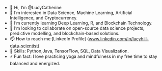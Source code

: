 - 👋 Hi, I’m @LucyCatherine
- 👀 I’m interested in Data Science, Machine Learning, Artificial Intelligence, and Cryptocurrency.
- 🌱 I’m currently learning Deep Learning, R, and Blockchain Technology.
- 💞️ I’m looking to collaborate on open-source data science projects, predictive modelling, and blockchain-based solutions.
- 📫 How to reach me:[LinkedIn Profile] (www.linkedin.com/in/lucyhill-data-scientist)
- 🔧 Skills: Python,Java, TensorFlow, SQL, Data Visualization.
- ⚡ Fun fact: I love practicing yoga and mindfulness in my free time to stay balanced and energized.

<!---
LucyCatherine/LucyCatherine is a ✨ special ✨ repository because its `README.md` (this file) appears on your GitHub profile.
You can click the Preview link to take a look at your changes.
--->
